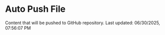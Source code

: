 # Auto Push File

Content that will be pushed to GitHub repository.
Last updated: 06/30/2025, 07:56:07 PM